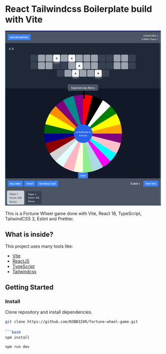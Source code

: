 # React Tailwindcss Boilerplate build with Vite

![Wheel of Fortune Screenshot](screenshot.png)

This is a Fortune Wheel game done with Vite, React 18, TypeScript, TailwindCSS 3, Eslint and Prettier.

## What is inside?

This project uses many tools like:

- [Vite](https://vitejs.dev)
- [ReactJS](https://reactjs.org)
- [TypeScript](https://www.typescriptlang.org)
- [Tailwindcss](https://tailwindcss.com)

## Getting Started

### Install

Clone repository and install dependencies.

```bash
git clone https://github.com/N3BB3Z4R/fortune-wheel-game.git

```bash
npm install
```

```bash
npm run dev
```
